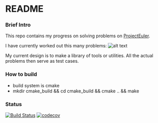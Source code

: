 # README #

### Brief Intro  ###

This repo contains my progress on solving problems on [ProjectEuler](https://projecteuler.net).

I have currently worked out this many problems:
![alt text](https://projecteuler.net/profile/luqiukai.png)

My current design is to make a library of tools or utilities. All the actual problems then serve as test cases.

### How to build ###

* build system is cmake
* mkdir cmake_build && cd cmake_build && cmake .. && make

### Status ###

[![Build Status](https://travis-ci.org/qiukailu/my-prj-euler.svg?branch=master)](https://travis-ci.org/qiukailu/my-prj-euler)
[![codecov](https://codecov.io/gh/qiukailu/my-prj-euler/branch/master/graph/badge.svg)](https://codecov.io/gh/qiukailu/my-prj-euler)

